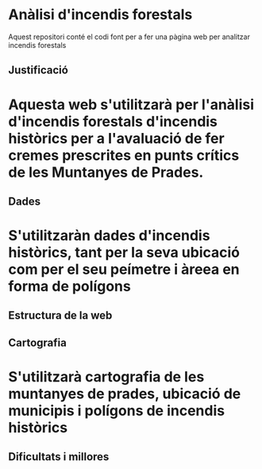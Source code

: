# Anàlisi d'incendis forestals
Aquest repositori conté el codi font per a fer una pàgina web per analitzar incendis forestals

## **Justificació**
# Aquesta web s'utilitzarà per l'anàlisi d'incendis forestals d'incendis històrics per a l'avaluació de fer cremes prescrites en punts crítics de les Muntanyes de Prades.

## **Dades**
# S'utilitzaràn dades d'incendis històrics, tant per la seva ubicació com per el seu peímetre i àreea en forma de polígons

## **Estructura de la web**

## **Cartografia**
# S'utilitzarà cartografia de les muntanyes de prades, ubicació de municipis i polígons de incendis històrics

## **Dificultats i millores**


